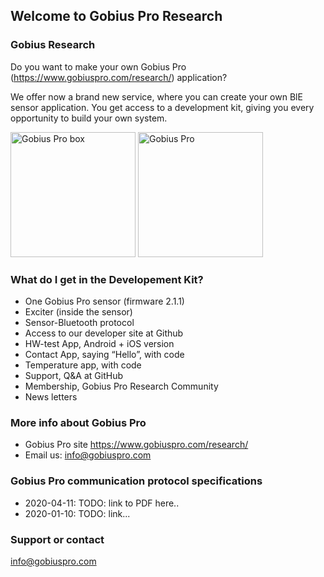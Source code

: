 ## Welcome to Gobius Pro Research

### Gobius Research

Do you want to make your own Gobius Pro (https://www.gobiuspro.com/research/) application?

We offer now a brand new service, where you can create your own BlE sensor application. You get access to a development kit, giving you every opportunity to build your own system.

<img src="https://www.gobiuspro.com/wp-content/uploads/2019/01/boxen-1gobiuspro-1.jpg" alt="Gobius Pro box" width="200" />

<img src="https://www.gobiuspro.com/wp-content/uploads/2018/08/a-revolution.png" alt="Gobius Pro" width="200" />

### What do I get in the Developement Kit?
- One Gobius Pro sensor (firmware 2.1.1)
- Exciter (inside the sensor)
- Sensor-Bluetooth protocol 
- Access to our developer site at Github
- HW-test App, Android + iOS version
- Contact App, saying “Hello”, with code
- Temperature app, with code
- Support, Q&A at GitHub
- Membership, Gobius Pro Research Community
- News letters

### More info about Gobius Pro
* Gobius Pro site https://www.gobiuspro.com/research/
* Email us: info@gobiuspro.com

### Gobius Pro communication protocol specifications
- 2020-04-11: TODO: link to PDF here..
- 2020-01-10: TODO: link...

### Support or contact
info@gobiuspro.com
